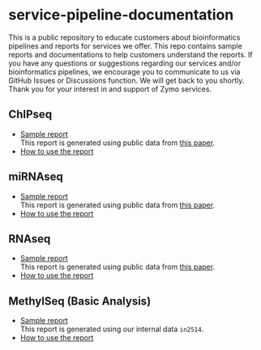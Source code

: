 # service-pipeline-documentation
This is a public repository to educate customers about bioinformatics pipelines and reports for services we offer. This repo contains sample reports and documentations to help customers understand the reports. If you have any questions or suggestions regarding our services and/or bioinformatics pipelines, we encourage you to communicate to us via GitHub Issues or Discussions function. We will get back to you shortly. Thank you for your interest in and support of Zymo services.

## ChIPseq
* [Sample report](https://zymo-research.github.io/service-pipeline-documentation/reports/ChIPseq_sample_report.html)<br>
This report is generated using public data from [this paper](https://www.nature.com/articles/nature10730).
* [How to use the report](docs/how_to_use_ChIPseq_report.md)

## miRNAseq
* [Sample report](https://zymo-research.github.io/service-pipeline-documentation/reports/miRNAseq_sample_report.html)<br>
This report is generated using public data from [this paper](https://www.ncbi.nlm.nih.gov/pmc/articles/PMC5766192).
* [How to use the report](docs/how_to_use_miRNAseq_report.md)

## RNAseq
* [Sample report](https://zymo-research.github.io/service-pipeline-documentation/reports/RNAseq_sample_report.html)<br>
This report is generated using public data from [this paper](https://www.ncbi.nlm.nih.gov/pubmed/26952870).
* [How to use the report](docs/how_to_use_RNAseq_report.md)

## MethylSeq (Basic Analysis)
* [Sample report](https://zymo-research.github.io/service-pipeline-documentation/reports/MethylSeq_sample_report.basic.html)<br>
This report is generated using our internal data `in2514`.
* [How to use the report](docs/how_to_read_methylseq_report.basic.md)

